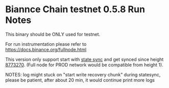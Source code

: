 # Biannce Chain testnet 0.5.8 Run Notes

This binary should be ONLY used for testnet.

For run instrumentation please refer to https://docs.binance.org/fullnode.html

This version only support start with [state sync](https://docs.binance.org/fullnode.html#state-sync) and get synced since height [8773270](https://testnet-explorer.binance.org/block/8773270). (Full node for PROD network would be compatible from height 1).

NOTES:
log might stuck on "start write recovery chunk" during statesync, please be patient, after about 20 min, it would continue print more logs
